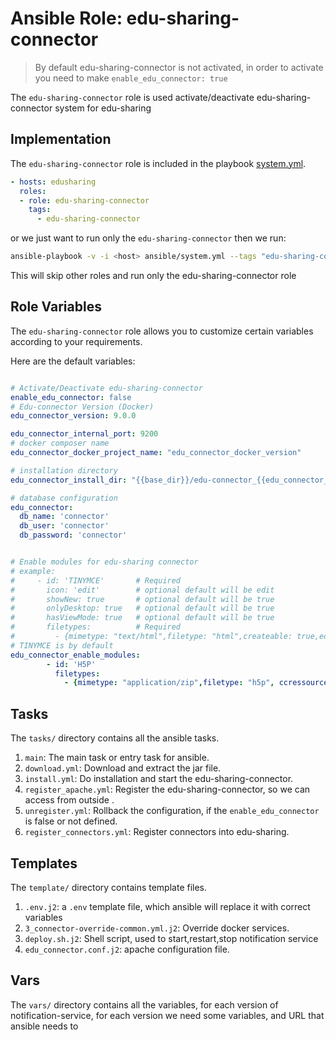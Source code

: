 # Ansible Role: edu-sharing-connector

> By default edu-sharing-connector is not activated, in order to activate you need to make `enable_edu_connector: true`

The `edu-sharing-connector` role is used activate/deactivate edu-sharing-connector system for edu-sharing

## Implementation

The `edu-sharing-connector` role is included in the playbook [system.yml](../../../system.yml).

```yaml
- hosts: edusharing
  roles:
  - role: edu-sharing-connector
    tags: 
      - edu-sharing-connector

```
or we just want to run only the `edu-sharing-connector` then we run:

```sh
ansible-playbook -v -i <host> ansible/system.yml --tags "edu-sharing-connector"
```
This will skip other roles and run only the edu-sharing-connector role

## Role Variables

The `edu-sharing-connector` role allows you to customize certain variables according to your requirements. 

Here are the default variables:


```yaml

# Activate/Deactivate edu-sharing-connector
enable_edu_connector: false
# Edu-connector Version (Docker)
edu_connector_version: 9.0.0

edu_connector_internal_port: 9200
# docker composer name
edu_connector_docker_project_name: "edu_connector_docker_version"

# installation directory
edu_connector_install_dir: "{{base_dir}}/edu-connector_{{edu_connector_version|replace('.','_')}}"

# database configuration
edu_connector:
  db_name: 'connector'
  db_user: 'connector'
  db_password: 'connector'


# Enable modules for edu-sharing connector 
# example:
#     - id: 'TINYMCE'       # Required
#       icon: 'edit'        # optional default will be edit
#       showNew: true       # optional default will be true
#       onlyDesktop: true   # optional default will be true
#       hasViewMode: true   # optional default will be true
#       filetypes:          # Required
#         - {mimetype: "text/html",filetype: "html",createable: true,editable: true,editorType: "tinymce"}
# TINYMCE is by default
edu_connector_enable_modules:
        - id: 'H5P'
          filetypes:
            - {mimetype: "application/zip",filetype: "h5p", ccressourcetype: "h5p", createable: true,editable: true}  
```

## Tasks

The `tasks/` directory contains all the ansible tasks.

1. `main`: The main task or entry task for ansible.
2. `download.yml`: Download and extract the jar file.
3. `install.yml`: Do installation and start the edu-sharing-connector.
4. `register_apache.yml`: Register the edu-sharing-connector, so we can access from outside .
5. `unregister.yml`: Rollback the configuration, if the `enable_edu_connector` is false or not defined.
6. `register_connectors.yml`: Register connectors into edu-sharing.


## Templates

The `template/` directory contains template files.

1. `.env.j2`: a `.env` template file, which ansible will replace it with correct variables
2. `3_connector-override-common.yml.j2`: Override docker services.
3. `deploy.sh.j2`: Shell script, used to start,restart,stop notification service
4. `edu_connector.conf.j2`: apache configuration file.

## Vars

The `vars/` directory contains all the variables, for each version of notification-service, for each version we need some variables, and URL that ansible needs to

